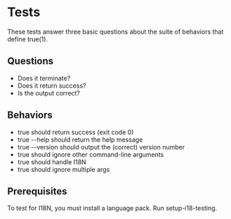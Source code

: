 # Tests

These tests answer three basic questions about the suite of behaviors that define true(1).


## Questions

- Does it terminate?
- Does it return success?
- Is the output correct?

## Behaviors

- true should return success (exit code 0)
- true --help should return the help message
- true --version should output the (correct) version number
- true should ignore other command-line arguments
- true should handle I18N
- true should ignore multiple args

## Prerequisites

To test for I18N, you must install a language pack.
Run setup-i18-testing.
